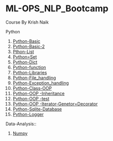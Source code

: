 # ML-OPS_NLP_Bootcamp
Course By Krish Naik

Python
1.  [Python-Basic](https://github.com/piidus/ML-OPS_NLP_Bootcamp/blob/main/python_practice/assignment_question.ipynb)
2.  [Python-Basic-2](https://github.com/piidus/ML-OPS_NLP_Bootcamp/blob/main/python_practice/assignments.ipynb)
3.  [Pthon-List](https://github.com/piidus/ML-OPS_NLP_Bootcamp/blob/main/python_practice/list_Assignment.ipynb)
4.  [Python=Set](https://github.com/piidus/ML-OPS_NLP_Bootcamp/blob/main/python_practice/sets_assignment.ipynb)
5.  [Python-Dict](https://github.com/piidus/ML-OPS_NLP_Bootcamp/blob/main/python_practice/dictionaries_assignment.ipynb)
6.  [Python-function](https://github.com/piidus/ML-OPS_NLP_Bootcamp/blob/main/python_practice/advancefunctions.ipynb)
7.  [Python-Libraries](https://github.com/piidus/ML-OPS_NLP_Bootcamp/blob/main/python_practice/packagesquestion.ipynb) 
8.  [Python-File_handling](https://github.com/piidus/ML-OPS_NLP_Bootcamp/blob/main/python_practice/filehandlingquestions.ipynb)
9.  [Python-Exception_handling](https://github.com/piidus/ML-OPS_NLP_Bootcamp/blob/main/python_practice/exceptionhandlingquestions.ipynb)
10.  [Python-Class-OOP](https://github.com/piidus/ML-OPS_NLP_Bootcamp/blob/main/python_practice/classesobjectquestions.ipynb)
11.  [Python-OOP -Inheritance](https://github.com/piidus/ML-OPS_NLP_Bootcamp/blob/main/python_practice/inhertiancequestions.ipynb)
12.  [Python-OOP -test](https://github.com/piidus/ML-OPS_NLP_Bootcamp/blob/main/python_practice/oopsQUESTION.ipynb)
13.  [Python-OOP -Iterator-Genetor=Decorator](https://github.com/piidus/ML-OPS_NLP_Bootcamp/blob/main/python_practice/itergendecorquestion.ipynb)
14.  [Python-Sqlite-Database](https://github.com/piidus/ML-OPS_NLP_Bootcamp/blob/main/python_practice/Module_SQLite3_Assignments_Questions.ipynb)
15.  [Python-Logger](https://github.com/piidus/ML-OPS_NLP_Bootcamp/blob/main/python_practice/Module_Logging_Assignments_Questions.ipynb)


Data-Analysis::
1.  [Numpy](https://github.com/piidus/ML-OPS_NLP_Bootcamp/blob/main/data-analysis/numpyassignments.ipynb)